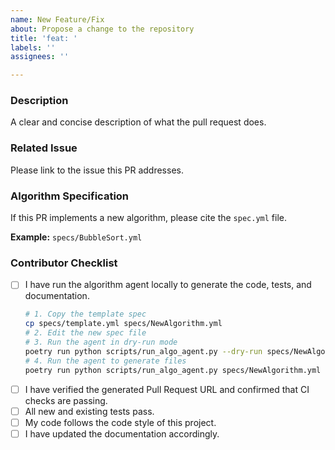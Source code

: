 ```yaml
---
name: New Feature/Fix
about: Propose a change to the repository
title: 'feat: '
labels: ''
assignees: ''

---
```


### Description

A clear and concise description of what the pull request does.

### Related Issue

Please link to the issue this PR addresses.

### Algorithm Specification

If this PR implements a new algorithm, please cite the `spec.yml` file.

**Example:** `specs/BubbleSort.yml`

### Contributor Checklist

- [ ] I have run the algorithm agent locally to generate the code, tests, and documentation.
  ```bash
  # 1. Copy the template spec
  cp specs/template.yml specs/NewAlgorithm.yml
  # 2. Edit the new spec file
  # 3. Run the agent in dry-run mode
  poetry run python scripts/run_algo_agent.py --dry-run specs/NewAlgorithm.yml
  # 4. Run the agent to generate files
  poetry run python scripts/run_algo_agent.py specs/NewAlgorithm.yml
  ```
- [ ] I have verified the generated Pull Request URL and confirmed that CI checks are passing.
- [ ] All new and existing tests pass.
- [ ] My code follows the code style of this project.
- [ ] I have updated the documentation accordingly.
